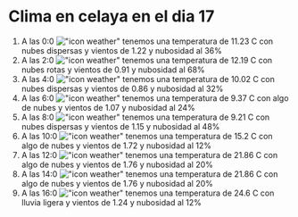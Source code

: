# Clima en celaya en el dia 17

1. A las 0:0 !["icon weather"](http://openweathermap.org/img/w/03n.png) tenemos una temperatura de 11.23 C con nubes dispersas y  vientos de 1.22 y nubosidad al 36%
1. A las 2:0 !["icon weather"](http://openweathermap.org/img/w/04n.png) tenemos una temperatura de 12.19 C con nubes rotas y  vientos de 0.91 y nubosidad al 68%
1. A las 4:0 !["icon weather"](http://openweathermap.org/img/w/03n.png) tenemos una temperatura de 10.02 C con nubes dispersas y  vientos de 0.86 y nubosidad al 32%
1. A las 6:0 !["icon weather"](http://openweathermap.org/img/w/02n.png) tenemos una temperatura de 9.37 C con algo de nubes y  vientos de 1.07 y nubosidad al 24%
1. A las 8:0 !["icon weather"](http://openweathermap.org/img/w/03d.png) tenemos una temperatura de 9.21 C con nubes dispersas y  vientos de 1.15 y nubosidad al 48%
1. A las 10:0 !["icon weather"](http://openweathermap.org/img/w/02d.png) tenemos una temperatura de 15.2 C con algo de nubes y  vientos de 1.72 y nubosidad al 12%
1. A las 12:0 !["icon weather"](http://openweathermap.org/img/w/02d.png) tenemos una temperatura de 21.86 C con algo de nubes y  vientos de 1.76 y nubosidad al 20%
1. A las 14:0 !["icon weather"](http://openweathermap.org/img/w/02d.png) tenemos una temperatura de 21.86 C con algo de nubes y  vientos de 1.76 y nubosidad al 20%
1. A las 16:0 !["icon weather"](http://openweathermap.org/img/w/10d.png) tenemos una temperatura de 24.6 C con lluvia ligera y  vientos de 1.24 y nubosidad al 12%
